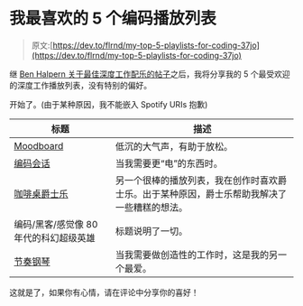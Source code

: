 # 我最喜欢的 5 个编码播放列表

> 原文:[https://dev.to/flrnd/my-top-5-playlists-for-coding-37jo](https://dev.to/flrnd/my-top-5-playlists-for-coding-37jo)

继 [Ben Halpern 关于最佳深度工作配乐的帖子](https://dev.to/ben/the-best-deep-work-soundtrack-437k)之后，我将分享我的 5 个最受欢迎的深度工作播放列表，没有特别的偏好。

开始了。(由于某种原因，我不能嵌入 Spotify URIs 抱歉)

| 标题 | 描述 |
| --- | --- |
| [Moodboard](https://open.spotify.com/user/rfpp/playlist/3a3EWf2nNagQSQLvILkMCN?si=fWSTKZazQqOHUWwrfc9H3Q) | 低沉的大气声，有助于放松。 |
| [编码会话](https://open.spotify.com/user/rfpp/playlist/1fUYR6bummmWIFymwXB8Vl?si=T0ng-CMjQSWkVrvDeMJqkw) | 当我需要更“电”的东西时。 |
| [咖啡桌爵士乐](https://open.spotify.com/user/spotify/playlist/37i9dQZF1DWVqfgj8NZEp1?si=aN3U-XrtSOmSRAN76YX9VA) | 另一个很棒的播放列表，我在创作时喜欢爵士乐。出于某种原因，爵士乐帮助我解决了一些糟糕的想法。 |
| 编码/黑客/感觉像 80 年代的科幻超级英雄 | 标题说明了一切。 |
| [节奏钢琴](https://open.spotify.com/user/spotify/playlist/37i9dQZF1DX4sWSpwq3LiO?si=CSPNPmlYQfqGM2uGMp_Z8A) | 当我需要做创造性的工作时，这是我的另一个最爱。 |

这就是了，如果你有心情，请在评论中分享你的喜好！